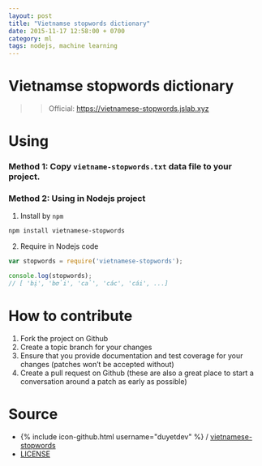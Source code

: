 ```yaml
---
layout: post
title: "Vietnamse stopwords dictionary"
date: 2015-11-17 12:58:00 + 0700
category: ml
tags: nodejs, machine learning
---
```


# Vietnamse stopwords dictionary

>> Official: https://vietnamese-stopwords.jslab.xyz

# Using 

### Method 1: Copy `vietname-stopwords.txt` data file to your project.
### Method 2: Using in Nodejs project

1. Install by `npm`
```sh
npm install vietnamese-stopwords
```

2. Require in Nodejs code
```js
var stopwords = require('vietnamese-stopwords');

console.log(stopwords);
// [ 'bị', 'bởi', 'cả', 'các', 'cái', ...]
```

# How to contribute
1. Fork the project on Github
2. Create a topic branch for your changes
3. Ensure that you provide documentation and test coverage for your changes (patches won’t be accepted without)
4. Create a pull request on Github (these are also a great place to start a conversation around a patch as early as possible)

# Source

* {% include icon-github.html username="duyetdev" %} / [vietnamese-stopwords](http://github.com/duyetdev/vietnamese-stopwords)
* [LICENSE](https://github.com/duyetdev/vietnamese-stopwords#license)
